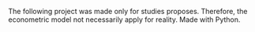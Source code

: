 The following project was made only for studies proposes. Therefore, the econometric model not necessarily apply for reality. Made with Python.
